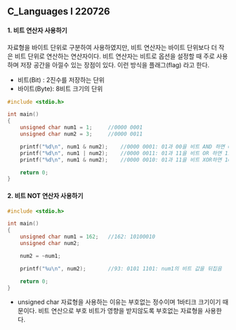 ## C_Languages l 220726



#### 1. 비트 연산자 사용하기

자료형을 바이트 단위로 구분하여 사용하였지만, 비트 연산자는 바이트 단위보다 더 작은 비트 단위로 연산하는 연산자이다. 비트 연산자는 비트로 옵션을 설정할 때 주로 사용하며 저장 공간을 아낄수 있는 장점이 있다. 이런 방식을 플래그(flag) 라고 한다.

- 비트(Bit) : 2진수를 저장하는 단위
- 바이트(Byte): 8비트 크기의 단위

```c
#include <stdio.h>

int main()
{
	unsigned char num1 = 1;		//0000 0001
	unsigned char num2 = 3;		//0000 0011

	printf("%d\n", num1 & num2);	//0000 0001: 01과 00을 비트 AND 하면 01이 됨
	printf("%d\n", num1 | num2);	//0000 0011: 01과 11을 비트 OR 하면 11이 됨
	printf("%d\n", num1 & num2);	//0000 0010: 01과 11을 비트 XOR하면 10이 됨

	return 0;
}
```



#### 2. 비트 NOT 연산자 사용하기

```c
#include <stdio.h>

int main()
{
	unsigned char num1 = 162;	//162: 10100010
	unsigned char num2;

	num2 = ~num1;

	printf("%u\n", num2);		//93: 0101 1101: num1의 비트 값을 뒤집음

	return 0;
}
```



- unsigned char 자료형을 사용하는 이유는 부호없는 정수이며 1바티크 크기이기 때문이다. 비트 연산으로 부호 비트가 영향을 받지않도록 부호없는 자료형을 사용한다.